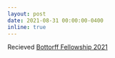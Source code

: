 ```yaml
---
layout: post
date: 2021-08-31 00:00:00-0400
inline: true
---
```


Recieved [Bottorff Fellowship 2021](https://purdue-indiana.net/fellowships/bottorff-fellowship)